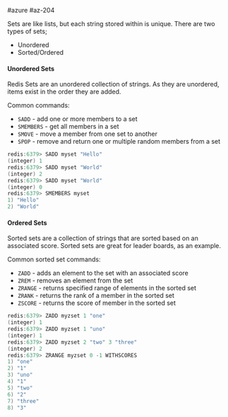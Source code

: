 #azure #az-204 

Sets are like lists, but each string stored within is unique.
There are two types of sets;
- Unordered
- Sorted/Ordered

#### Unordered Sets
Redis Sets are an unordered collection of strings.
As they are unordered, items exist in the order they are added.

Common commands:
- `SADD` - add one or more members to a set
- `SMEMBERS` - get all members in a set
- `SMOVE` - move a member from one set to another
- `SPOP` - remove and return one or multiple random members from a set

```c
redis:6379> SADD myset "Hello"
(integer) 1
redis:6379> SADD myset "World"
(integer) 2
redis:6379> SADD myset "World"
(integer) 0
redis:6379> SMEMBERS myset
1) "Hello"
2) "World"
```

#### Ordered Sets
Sorted sets are a collection of strings that are sorted based on an associated score.
Sorted sets are great for leader boards, as an example.

Common sorted set commands:
- `ZADD` - adds an element to the set with an associated score
- `ZREM` - removes an element from the set
- `ZRANGE` - returns specified range of elements in the sorted set
- `ZRANK` - returns the rank of a member in the sorted set
- `ZSCORE` - returns the score of member in the sorted set

```c
redis:6379> ZADD myzset 1 "one"
(integer) 1
redis:6379> ZADD myzset 1 "uno"
(integer) 1
redis:6379> ZADD myzset 2 "two" 3 "three"
(integer) 2
redis:6379> ZRANGE myzset 0 -1 WITHSCORES
1) "one"
2) "1"
3) "uno"
4) "1"
5) "two"
6) "2"
7) "three"
8) "3"
```